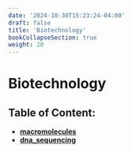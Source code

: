 ```yaml
---
date: '2024-10-30T15:23:24-04:00'
draft: false
title: 'Biotechnology'
bookCollapseSection: true
weight: 20
---
```


# Biotechnology


## Table of Content:
- [**macromolecules**](/docs/content/biotechnology/macromolecules)
- [**dna_sequencing**](/docs/content/biotechnology/dna_sequencing)